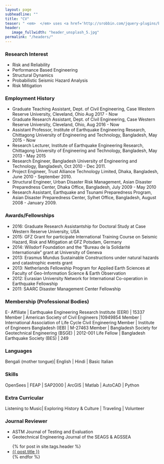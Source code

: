 ```yaml
---
layout: page
subheadline: ""
title: "CV"
teaser: " <em>  </em> uses <a href='http://srobbin.com/jquery-plugins/backstretch/'>Backstretch by Scott Robin</a> to expand them from left to right. The width should be 1600 pixel or higher using a ratio like 16:9 or 21:9 or 2:1."
header:
   image_fullwidth: "header_unsplash_5.jpg"
permalink: "/headers/"
---
```

### Research Interest
* Risk and Reliability
* Performance Based Engineering
* Structural Dynamics
* Probabilistic Seismic Hazard Analysis
* Risk Mitigation

### Employment History
* Graduate Teaching Assistant, Dept. of Civil Engineering, Case Western Reserve University, Cleveland, Ohio Aug 2017 - Now
* Graduate Research Assistant, Dept. of Civil Engineering, Case Western Reserve University, Cleveland, Ohio, Aug 2016 - Now
* Assistant Professor, Institute of Earthquake Engineering Research, Chittagong University of Engineering and Technology, Bangladesh, May 2015 - Now
* Research Lecturer, Institute of Earthquake Engineering Research, Chittagong University of Engineering and Technology, Bangladesh, May 2013 - May 2015
* Research Engineer, Bangladesh University of Engineering and Technology, Bangladesh,  Oct 2010 - Dec 2011.
* Project Engineer, Trust Alliance Technology Limited, Dhaka, Bangladesh,  June 2010 - September 2010.
* Structural Engineer, Urban Disaster Risk Management, Asian Disaster Preparedness Center, Dhaka Office, Bangladesh, July 2009 - May 2010
* Research Assistant, Earthquake and Tsunami Preparedness Program, Asian Disaster Preparedness Center, Sylhet Office, Bangladesh, August 2008 - January 2009.

### Awards/Fellowships

* 2016: Graduate Research Assistantship for Doctoral Study at Case Western Reserve University, USA
* 2015: GFZ Grant for participate International Training Course on Seismic Hazard, Risk and Mitigation at GFZ Potsdam, Germany
* 2014: Wilsdorf Foundation and the “Bureau de la Solidarité Internationale” grant at University of Geneva
* 2013: Erasmus Mundus Sustainable Constructions under natural hazards and catastrophic events grant
* 2013: Netherlands Fellowship Program for Applied Earth Sciences at Faculty of Geo-Information Science & Earth Observation
* 2012: Eurasian University Network for International Co-operation in Earthquake Fellowship
* 2011: SAARC Disaster Management Center Fellowship

### Membership (Professional Bodies)

E- Affiliate | Earthquake Engineering Research Institute (EERI) | 15337
Member     | American Society of Civil Engineers |10949854
Member     | International Association of Life Cycle Civil Engineering
Member     | Institute of Engineers Bangladesh (IEB) | M-27463
Member     | Bangladesh Society for Geotechnical Engineering (BSGE) | 2012-001
Life Fellow | Bangladesh Earthquake Society (BES) | 249

### Languages
Bengali (mother tongue)| English | Hindi | Basic Italian

### Skills

OpenSees | FEAP | SAP2000 | ArcGIS | Matlab | AutoCAD | Python

### Extra Curricular

Listening to Music| Exploring History & Culture | Traveling | Volunteer

### Journal Reviewer

* ASTM Journal of Testing and Evaluation
* Geotechnical Engineering Journal of the SEAGS & AGSSEA






<ul>
    {% for post in site.tags.header %}
    <li><a href="{{ site.url }}{{ site.baseurl }}{{ post.url }}">{{ post.title }}</a></li>
    {% endfor %}
</ul>
